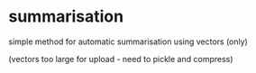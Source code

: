 # summarisation
simple method for automatic summarisation using vectors (only)


(vectors too large for upload - need to pickle and compress)
